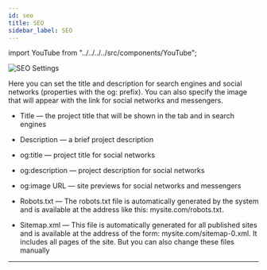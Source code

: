 ```yaml
---
id: seo
title: SEO
sidebar_label: SEO
---
```


import YouTube from "../../../../src/components/YouTube";

![SEO Settings](/scr/project-settings-seo.png)

Here you can set the title and description for search engines and social networks (properties with the og: prefix). You can also specify the image that will appear with the link for social networks and messengers.

-   Title — the project title that will be shown in the tab and in search engines
-   Description — a brief project description
-   og:title — project title for social networks
-   og:description — project description for social networks
-   og:image URL — site previews for social networks and messengers

- Robots.txt — The robots.txt file is automatically generated by the system and is available at the address like this: mysite.com/robots.txt.
- Sitemap.xml — This file is automatically generated for all published sites and is available at the address of the form: mysite.com/sitemap-0.xml. It includes all pages of the site.
  But you can also change these files manually
  <YouTube videoId="-Z2bq0G3f7o" />


---
